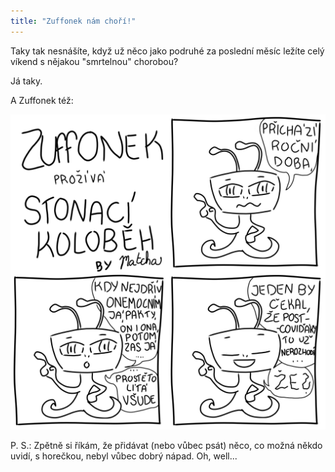 ```yaml
---
title: "Zuffonek nám choří!"
---
```

Taky tak nesnášíte, když už něco jako podruhé za poslední měsíc ležíte celý víkend s nějakou "smrtelnou" chorobou? 

Já taky. 

A Zuffonek též: 

![z_nemoc](/assets/img/zuffonek/z_15.png)

P. S.: Zpětně si říkám, že přidávat (nebo vůbec psát) něco, co možná někdo uvidí, s horečkou, nebyl vůbec dobrý nápad. Oh, well...
